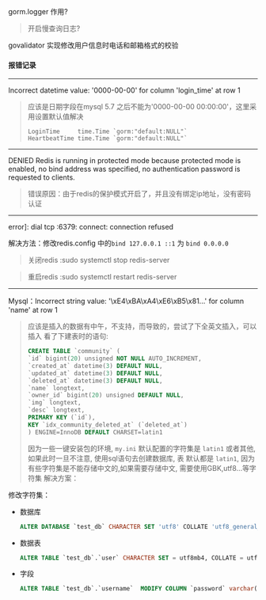 




gorm.logger 作用?
> 开启慢查询日志?

govalidator 实现修改用户信息时电话和邮箱格式的校验








#### 报错记录

---
Incorrect datetime value: '0000-00-00' for column 'login_time' at row 1
> 应该是日期字段在mysql 5.7 之后不能为'0000-00-00 00:00:00'，这里采用设置默认值解决
> ```
> LoginTime     time.Time `gorm:"default:NULL"`
> HeartbeatTime time.Time `gorm:"default:NULL"`
> ```
---
DENIED Redis is running in protected mode because protected mode is enabled, no bind address was specified, no authentication password is requested to clients.
> 错误原因：由于redis的保护模式开启了，并且没有绑定ip地址，没有密码认证

---

error]: dial tcp :6379: connect: connection refused

解决方法：修改redis.config 中的`bind 127.0.0.1 ::1` 为 `bind 0.0.0.0`
>关闭redis :sudo systemctl stop redis-server 

>重启redis :sudo systemctl restart redis-server 


---


Mysql：Incorrect string value: '\xE4\xBA\xA4\xE6\xB5\x81...' for column 'name' at row 1

> 应该是插入的数据有中午，不支持，而导致的，尝试了下全英文插入，可以插入
> 看了下建表时的语句:
> ```sql
> CREATE TABLE `community` (
> `id` bigint(20) unsigned NOT NULL AUTO_INCREMENT,
> `created_at` datetime(3) DEFAULT NULL,
> `updated_at` datetime(3) DEFAULT NULL,
> `deleted_at` datetime(3) DEFAULT NULL,
> `name` longtext,
> `owner_id` bigint(20) unsigned DEFAULT NULL,
> `img` longtext,
> `desc` longtext,
> PRIMARY KEY (`id`),
> KEY `idx_community_deleted_at` (`deleted_at`)
> ) ENGINE=InnoDB DEFAULT CHARSET=latin1
> ```
>
> 因为一些一键安装包的环境, `my.ini` 默认配置的字符集是 `latin1` 或者其他, 如果此时一旦不注意, 使用sql语句去创建数据库, 表 默认都是 `latin1`, 因为有些字符集是不能存储中文的,如果需要存储中文, 需要使用GBK,utf8...等字符集
解决方案：

修改字符集：

- 数据库

  ```sql
  ALTER DATABASE `test_db` CHARACTER SET 'utf8' COLLATE 'utf8_general_ci';
  ```

- 数据表

  ```sql
  ALTER TABLE `test_db`.`user` CHARACTER SET = utf8mb4, COLLATE = utf8mb4_bin;
  ```

- 字段

  ```sql
  ALTER TABLE `test_db`.`username`  MODIFY COLUMN `password` varchar(30)  CHARACTER SET utf8mb4 COLLATE utf8mb4_bin;
  ```

  


